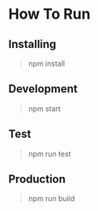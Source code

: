 # How To Run

## Installing
> npm install
## Development

> npm start

## Test
> npm run test

## Production
> npm run build
